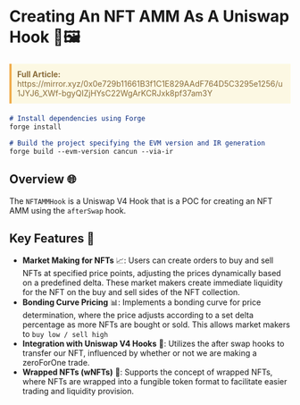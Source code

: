
# Creating An NFT AMM As A Uniswap Hook 🦄🖼️
<blockquote style="border-left: 4px solid #f0ad4e; background-color: #fcf8e3; padding: 10px; margin: 20px 0; color: #8a6d3b;">
<strong>Full Article:</strong> https://mirror.xyz/0x0e729b11661B3f1C1E829AAdF764D5C3295e1256/u1JYJ6_XWf-bgyQIZjHYsC22WgArKCRJxk8pf37am3Y
</blockquote>

```markdown
# Install dependencies using Forge
forge install

# Build the project specifying the EVM version and IR generation
forge build --evm-version cancun --via-ir
```

## Overview 🌐
The `NFTAMMHook` is a Uniswap V4 Hook that is a POC for creating an NFT AMM using the `afterSwap` hook.
## Key Features 🌟

- **Market Making for NFTs** 📈: Users can create orders to buy and sell NFTs at specified price points, adjusting the prices dynamically based on a predefined delta. These market makers create immediate liquidity for the NFT on the buy and sell sides of the NFT collection.
- **Bonding Curve Pricing** 📊: Implements a bonding curve for price determination, where the price adjusts according to a set delta percentage as more NFTs are bought or sold. This allows market makers to `buy low / sell high`
- **Integration with Uniswap V4 Hooks** 🔗: Utilizes the after swap hooks to transfer our NFT, influenced by whether or not we are making a zeroForOne trade.  
- **Wrapped NFTs (wNFTs)** 🎁: Supports the concept of wrapped NFTs, where NFTs are wrapped into a fungible token format to facilitate easier trading and liquidity provision.

